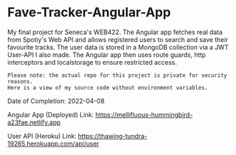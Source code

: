# Fave-Tracker-Angular-App

My final project for Seneca's WEB422. The Angular app fetches real data from Spotiy's Web API and 
allows registered users to search and save their favourite tracks. The user data is stored in a MongoDB 
collection via a JWT User-API I also made. The Angular app then uses route guards, http interceptors 
and localstorage to ensure restricted access. 

    Please note: the actual repo for this project is private for security reasons. 
    Here is a view of my source code without environment variables.

Date of Completion: 2022-04-08

Angular App (Deployed) Link: https://mellifluous-hummingbird-a23fae.netlify.app

User API (Heroku) Link: https://thawing-tundra-19265.herokuapp.com/api/user
  

